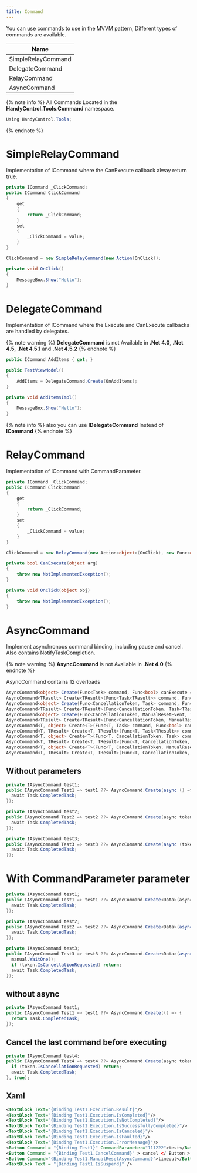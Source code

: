 ```yaml
---
title: Command
---
```


You can use commands to use in the MVVM pattern, Different types of commands are available.

|Name|
|-|
|SimpleRelayCommand|
|DelegateCommand|
|RelayCommand|
|AsyncCommand|

{% note info %}
All Commands Located in the **HandyControl.Tools.Command** namespace.
```cs
Using HandyControl.Tools;
```
{% endnote %}

# SimpleRelayCommand
Implementation of ICommand where the CanExecute callback alway return true.

```cs
private ICommand _ClickCommand;
public ICommand ClickCommand
{
    get
    {
        return _ClickCommand;
    }
    set
    {
        _ClickCommand = value;
    }
}

ClickCommand = new SimpleRelayCommand(new Action(OnClick));

private void OnClick()
{
    MessageBox.Show("Hello");
}

```

# DelegateCommand
Implementation of ICommand where the Execute and CanExecute callbacks are handled by delegates.

{% note warning %}
**DelegateCommand** is not Available in **.Net 4.0**, **.Net 4.5**, **.Net 4.5.1** and **.Net 4.5.2** 
{% endnote %}

```cs
public ICommand AddItems { get; }

public TestViewModel()
{
    AddItems = DelegateCommand.Create(OnAddItems);
}

private void AddItemsImpl()
{
    MessageBox.Show("Hello");
}
```

{% note info %}
also you can use **IDelegateCommand** Instead of **ICommand**
{% endnote %}

# RelayCommand

Implementation of ICommand with CommandParameter.

```cs
private ICommand _ClickCommand;
public ICommand ClickCommand
{
    get
    {
        return _ClickCommand;
    }
    set
    {
        _ClickCommand = value;
    }
}

ClickCommand = new RelayCommand(new Action<object>(OnClick), new Func<object, bool>(CanExecute));

private bool CanExecute(object arg)
{
    throw new NotImplementedException();
}

private void OnClick(object obj)
{
    throw new NotImplementedException();
}

```

# AsyncCommand

Implement asynchronous command binding, including pause and cancel. Also contains NotifyTaskCompletion.

{% note warning %}
**AsyncCommand** is not Available in **.Net 4.0**
{% endnote %}

AsyncCommand contains 12 overloads 

```cs
AsyncCommand<object> Create(Func<Task> command, Func<bool> canExecute = null)
AsyncCommand<TResult> Create<TResult>(Func<Task<TResult>> command, Func<bool> canExecute = null)
AsyncCommand<object> Create(Func<CancellationToken, Task> command, Func<bool> canExecute = null, bool isCancelUpTask = false)
AsyncCommand<TResult> Create<TResult>(Func<CancellationToken, Task<TResult>> command, Func<bool> canExecute = null, bool isCancelUpTask = false)
AsyncCommand<object> Create(Func<CancellationToken, ManualResetEvent, Task> command, Func<bool> canExecute = null, bool isCancelUpTask = false)
AsyncCommand<TResult> Create<TResult>(Func<CancellationToken, ManualResetEvent, Task<TResult>> command, Func<bool> canExecute = null, bool isCancelUpTask = false)
AsyncCommand<T, object> Create<T>(Func<T, Task> command, Func<bool> canExecute = null)
AsyncCommand<T, TResult> Create<T, TResult>(Func<T, Task<TResult>> command, Func<bool> canExecute = null)
AsyncCommand<T, object> Create<T>(Func<T, CancellationToken, Task> command, Func<bool> canExecute = null, bool isCancelUpTask = false)
AsyncCommand<T, TResult> Create<T, TResult>(Func<T, CancellationToken, Task<TResult>> command, Func<bool> canExecute = null, bool isCancelUpTask = false)
AsyncCommand<T, object> Create<T>(Func<T, CancellationToken, ManualResetEvent, Task> command, Func<bool> canExecute = null, bool isCancelUpTask = false)
AsyncCommand<T, TResult> Create<T, TResult>(Func<T, CancellationToken, ManualResetEvent, Task<TResult>> command, Func<bool> canExecute = null, bool isCancelUpTask = false)
```

## Without parameters

```cs
private IAsyncCommand test1;
public IAsyncCommand Test1 => test1 ??= AsyncCommand.Create(async () => {
  await Task.CompletedTask;
});

private IAsyncCommand test2;
public IAsyncCommand Test2 => test2 ??= AsyncCommand.Create(async token => {
  await Task.CompletedTask;
});

private IAsyncCommand test3;
public IAsyncCommand Test3 => test3 ??= AsyncCommand.Create(async (token, manual) => {
  await Task.CompletedTask;
});
```

# With CommandParameter parameter

```cs
private IAsyncCommand test1;
public IAsyncCommand Test1 => test1 ??= AsyncCommand.Create<Data>(async data => {
  await Task.CompletedTask;
});

private IAsyncCommand test2;
public IAsyncCommand Test2 => test2 ??= AsyncCommand.Create<Data>(async (data, token) => {
  await Task.CompletedTask;
});

private IAsyncCommand test3;
public IAsyncCommand Test3 => test3 ??= AsyncCommand.Create<Data>(async (data, token, manual) => {
  manual.WaitOne();
  if (token.IsCancellationRequested) return;
  await Task.CompletedTask;
});
```

## without async

```cs
private IAsyncCommand test1;
public IAsyncCommand Test1 => test1 ??= AsyncCommand.Create(() => {
  return Task.CompletedTask;
});
```

## Cancel the last command before executing

```cs
private IAsyncCommand test4;
public IAsyncCommand Test4 => test4 ??= AsyncCommand.Create(async token => {
  if (token.IsCancellationRequested) return;
  await Task.CompletedTask;
}, true);
```

## Xaml

```xml
<TextBlock Text="{Binding Test1.Execution.Result}"/>
<TextBlock Text="{Binding Test1.Execution.IsCompleted}"/>
<TextBlock Text="{Binding Test1.Execution.IsNotCompleted}"/>
<TextBlock Text="{Binding Test1.Execution.IsSuccessfullyCompleted}"/>
<TextBlock Text="{Binding Test1.Execution.IsCanceled}"/>
<TextBlock Text="{Binding Test1.Execution.IsFaulted}"/>
<TextBlock Text="{Binding Test1.Execution.ErrorMessage}"/>
<Button Command = "{Binding Test1}" CommandParameter="111222">test</Button>
<Button Command = "{Binding Test1.CancelCommand}" > cancel </ Button >
<Button Command="{Binding Test1.ManualResetAsyncCommand}">timeout</Button>
<TextBlock Text = "{Binding Test1.IsSuspend}" />
```